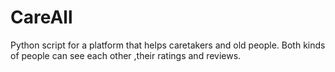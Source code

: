 # CareAll
 Python script for a platform that helps caretakers and old people.
 Both kinds of people can see each other ,their ratings and reviews.
 
